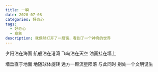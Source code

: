 ```yaml
---
title: 一瞬
date: 2020-07-08
categories: 好奇心
tags:
  - 好奇心
  - 意象
description: 我偶然打开了一扇窗，看到了一个神奇的世界
---
```


夕阳泊在海面
航船泊在港湾
飞鸟泊在天空
油画挂在墙上

墙垂直于地面
地随球体旋转
远方一颗流星陨落
与此同时
别处一个文明诞生
